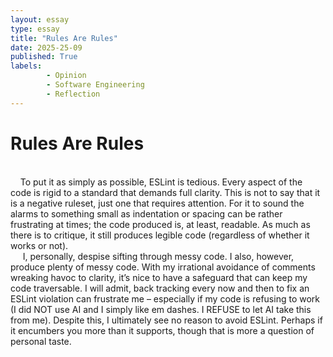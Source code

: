 ```yaml
---
layout: essay
type: essay
title: "Rules Are Rules"
date: 2025-25-09
published: True
labels:
        - Opinion
        - Software Engineering
        - Reflection
---
```

# Rules Are Rules
<br/>
    &nbsp;&nbsp;&nbsp;&nbsp;To put it as simply as possible, ESLint is tedious. Every aspect of the code is rigid to a standard that demands full clarity. This is not to say that it is a negative ruleset, just one that requires attention. For it to sound the alarms to something small as indentation or spacing can be rather frustrating at times; the code produced is, at least, readable. As much as there is to critique, it still produces legible code (regardless of whether it works or not). 
<br/>
    &nbsp;&nbsp;&nbsp;&nbsp; I, personally, despise sifting through messy code. I also, however, produce plenty of messy code. With my irrational avoidance of comments wreaking havoc to clarity, it’s nice to have a safeguard that can keep my code traversable. I will admit, back tracking every now and then to fix an ESLint violation can frustrate me – especially if my code is refusing to work (I did NOT use AI and I simply like em dashes. I REFUSE to let AI take this from me). Despite this, I ultimately see no reason to avoid ESLint. Perhaps if it encumbers you more than it supports, though that is more a question of personal taste. 

